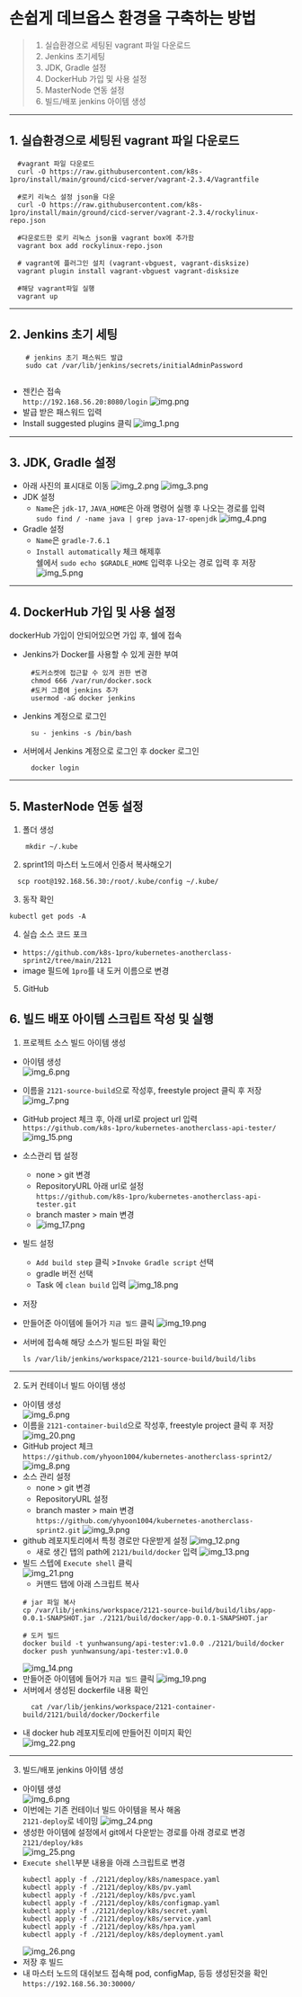 # 손쉽게 데브옵스 환경을 구축하는 방법
>1. 실습환경으로 세팅된 vagrant 파일 다운로드
>2. Jenkins 초기세팅
>3. JDK, Gradle 설정
>4. DockerHub 가입 및 사용 설정
>5. MasterNode 연동 설정
>6. 빌드/배포 jenkins 아이템 생성


---

## 1. 실습환경으로 세팅된 vagrant 파일 다운로드

```shell
  #vagrant 파일 다운로드
  curl -O https://raw.githubusercontent.com/k8s-1pro/install/main/ground/cicd-server/vagrant-2.3.4/Vagrantfile
  
  #로키 리눅스 설정 json을 다운
  curl -O https://raw.githubusercontent.com/k8s-1pro/install/main/ground/cicd-server/vagrant-2.3.4/rockylinux-repo.json
  
  #다운로드한 로키 리눅스 json을 vagrant box에 추가함
  vagrant box add rockylinux-repo.json
  
  # vagrant에 플러그인 설치 (vagrant-vbguest, vagrant-disksize)
  vagrant plugin install vagrant-vbguest vagrant-disksize
  
  #해당 vagrant파일 실행
  vagrant up
```

---

## 2. Jenkins 초기 세팅
```shell
    # jenkins 초기 패스워드 발급
    sudo cat /var/lib/jenkins/secrets/initialAdminPassword
    
```
- 젠킨슨 접속  
`http://192.168.56.20:8080/login`
![img.png](img.png)
- 발급 받은 패스워드 입력
- Install suggested plugins 클릭
  ![img_1.png](img_1.png)

---

## 3. JDK, Gradle 설정
- 아래 사진의 표시대로 이동
![img_2.png](img_2.png)
![img_3.png](img_3.png)
- JDK 설정
  - `Name`은 `jdk-17`, `JAVA_HOME`은  아래 명령어 실행 후 나오는 경로를 입력  
  `sudo find / -name java | grep java-17-openjdk`
  ![img_4.png](img_4.png)
- Gradle 설정
  - `Name`은 `gradle-7.6.1`
  - `Install automatically` 체크 해제후  
  쉘에서 `sudo echo $GRADLE_HOME` 입력후 나오는 경로 입력 후 저장  
  ![img_5.png](img_5.png)

---

## 4. DockerHub 가입 및 사용 설정
dockerHub 가입이 안되어있으면 가입 후, 쉘에 접속
- Jenkins가 Docker를 사용할 수 있게 권한 부여
    ```shell
      #도커소켓에 접근할 수 있게 권한 변경
      chmod 666 /var/run/docker.sock
      #도커 그룹에 jenkins 추가
      usermod -aG docker jenkins
    ```
- Jenkins 계정으로 로그인
    ```shell
      su - jenkins -s /bin/bash    
    ```
- 서버에서 Jenkins 계정으로 로그인 후 docker 로그인 
    ```shell
      docker login
    ```
  
---

## 5. MasterNode 연동 설정
1. 폴더 생성
```shell
    mkdir ~/.kube
```
2. sprint1의 마스터 노드에서 인증서 복사해오기
```shell
  scp root@192.168.56.30:/root/.kube/config ~/.kube/
```
3. 동작 확인
```shell
kubectl get pods -A
```
4. 실습 소스 코드 포크
- `https://github.com/k8s-1pro/kubernetes-anotherclass-sprint2/tree/main/2121`
- image 필드에 `1pro`를 내 도커 이름으로 변경

5. GitHub

## 6. 빌드 배포 아이템 스크립트 작성 및 실행
1. 프로젝트 소스 빌드 아이템 생성  
  - 아이템 생성  
![img_6.png](img_6.png)
   - 이름을 `2121-source-build`으로 작성후, freestyle project 클릭 후 저장  
  ![img_7.png](img_7.png)
   - GitHub project 체크 후, 아래 url로 project url 입력  
   `https://github.com/k8s-1pro/kubernetes-anotherclass-api-tester/`  
![img_15.png](img_15.png)
   - 소스관리 탭 설정
     - none > git 변경
     - RepositoryURL 아래 url로 설정  
       `https://github.com/k8s-1pro/kubernetes-anotherclass-api-tester.git`
     - branch master > main 변경
     - ![img_17.png](img_17.png)
   - 빌드 설정 
     - `Add build step` 클릭 >`Invoke Gradle script` 선택
     - gradle  버전 선택
     - Task 에 `clean build` 입력
   ![img_18.png](img_18.png)
   - 저장  

  - 만들어준 아이템에 들어가 `지금 빌드` 클릭 
  ![img_19.png](img_19.png)
  - 서버에 접속해 해당 소스가 빌드된 파일 확인
    ```shell
    ls /var/lib/jenkins/workspace/2121-source-build/build/libs
    ```
---   

2. 도커 컨테이너 빌드 아이템 생성 
- 아이템 생성  
  ![img_6.png](img_6.png)
- 이름을 `2121-container-build`으로 작성후, freestyle project 클릭 후 저장  
![img_20.png](img_20.png)
- GitHub project 체크  
`https://github.com/yhyoon1004/kubernetes-anotherclass-sprint2/`
![img_8.png](img_8.png)
- 소스 관리 설정
  - none > git 변경
  - RepositoryURL 설정  
  - branch master > main 변경
  `https://github.com/yhyoon1004/kubernetes-anotherclass-sprint2.git`
  ![img_9.png](img_9.png)
- github 레포지토리에서 특정 경로만 다운받게 설정
  ![img_12.png](img_12.png)
  - 새로 생긴 탭의 path에 `2121/build/docker` 입력
  ![img_13.png](img_13.png)
- 빌드 스텝에 `Execute shell` 클릭  
![img_21.png](img_21.png)
  - 커맨드 탭에 아래 스크립트 복사
  ```shell
  # jar 파일 복사
  cp /var/lib/jenkins/workspace/2121-source-build/build/libs/app-0.0.1-SNAPSHOT.jar ./2121/build/docker/app-0.0.1-SNAPSHOT.jar
  
  # 도커 빌드
  docker build -t yunhwansung/api-tester:v1.0.0 ./2121/build/docker
  docker push yunhwansung/api-tester:v1.0.0
  ```
  ![img_14.png](img_14.png)
- 만들어준 아이템에 들어가 `지금 빌드` 클릭
  ![img_19.png](img_19.png)
- 서버에서 생성된 dockerfile 내용 확인
  ```shell
    cat /var/lib/jenkins/workspace/2121-container-build/2121/build/docker/Dockerfile
  ```
- 내 docker hub 레포지토리에 만들어진 이미지 확인  
![img_22.png](img_22.png)
---

3. 빌드/배포 jenkins 아이템 생성
- 아이템 생성  
  ![img_6.png](img_6.png)
- 이번에는 기존 컨테이너 빌드 아이템을 복사 해옴  
  `2121-deploy`로 네이밍
![img_24.png](img_24.png)
- 생성한 아이템에 설정에서 git에서 다운받는 경로를 아래 경로로 변경  
`2121/deploy/k8s`  
  ![img_25.png](img_25.png)
- `Execute shell`부분 내용을 아래 스크립트로 변경
  ```shell
  kubectl apply -f ./2121/deploy/k8s/namespace.yaml
  kubectl apply -f ./2121/deploy/k8s/pv.yaml
  kubectl apply -f ./2121/deploy/k8s/pvc.yaml
  kubectl apply -f ./2121/deploy/k8s/configmap.yaml
  kubectl apply -f ./2121/deploy/k8s/secret.yaml
  kubectl apply -f ./2121/deploy/k8s/service.yaml
  kubectl apply -f ./2121/deploy/k8s/hpa.yaml
  kubectl apply -f ./2121/deploy/k8s/deployment.yaml
  ```  
  ![img_26.png](img_26.png)
- 저장 후 빌드
- 내 마스터 노드의 대쉬보드 접속해 pod, configMap, 등등 생성된것을 확인  
  `https://192.168.56.30:30000/`